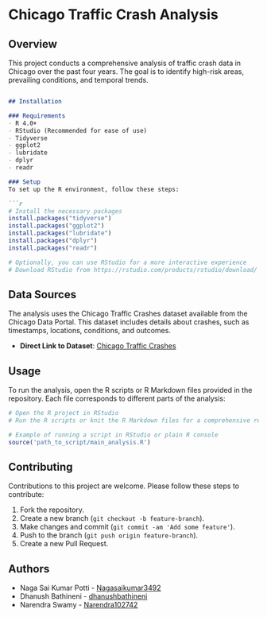 # Chicago Traffic Crash Analysis

## Overview
This project conducts a comprehensive analysis of traffic crash data in Chicago over the past four years. The goal is to identify high-risk areas, prevailing conditions, and temporal trends.


```markdown

## Installation

### Requirements
- R 4.0+
- RStudio (Recommended for ease of use)
- Tidyverse
- ggplot2
- lubridate
- dplyr
- readr

### Setup
To set up the R environment, follow these steps:

```r
# Install the necessary packages
install.packages("tidyverse")
install.packages("ggplot2")
install.packages("lubridate")
install.packages("dplyr")
install.packages("readr")

# Optionally, you can use RStudio for a more interactive experience
# Download RStudio from https://rstudio.com/products/rstudio/download/
```

## Data Sources
The analysis uses the Chicago Traffic Crashes dataset available from the Chicago Data Portal. This dataset includes details about crashes, such as timestamps, locations, conditions, and outcomes.

- **Direct Link to Dataset**: [Chicago Traffic Crashes](https://data.cityofchicago.org/Transportation/Traffic-Crashes-Crashes/85ca-t3if)

## Usage
To run the analysis, open the R scripts or R Markdown files provided in the repository. Each file corresponds to different parts of the analysis:

```r
# Open the R project in RStudio
# Run the R scripts or knit the R Markdown files for a comprehensive report

# Example of running a script in RStudio or plain R console
source('path_to_script/main_analysis.R')
```

## Contributing
Contributions to this project are welcome. Please follow these steps to contribute:

1. Fork the repository.
2. Create a new branch (`git checkout -b feature-branch`).
3. Make changes and commit (`git commit -am 'Add some feature'`).
4. Push to the branch (`git push origin feature-branch`).
5. Create a new Pull Request.

## Authors
- Naga Sai Kumar Potti - [Nagasaikumar3492](https://github.com/Nagasaikumar3492)
- Dhanush Bathineni - [dhanushbathineni](https://github.com/dhanushbathineni)
- Narendra Swamy - [Narendra102742](https://github.com/Narendra102742)
